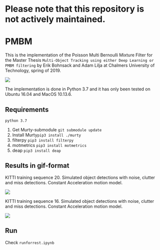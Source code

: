 # Please note that this repository is not actively maintained.  

# PMBM 

This is the implementation of the Poisson Multi Bernoulli Mixture Filter
for the Master Thesis `Multi-Object Tracking using either Deep Learning or PMBM filtering` by Erik Bohnsack and Adam Lilja 
at Chalmers University of Technology, spring of 2019.

![](images/track_seq_0020_frame_0105.png)

The implementation is done in Python 3.7 and it has only been tested on Ubuntu 16.04 and MacOS 10.13.6. 

## Requirements

`python 3.7` 

1. Get Murty-submodule `git submodule update`
1. Install Murty`pip3 install ./murty`
1. filterpy `pip3 install filterpy`
1. motmetrics `pip3 install motmetrics`
1. deap `pip3 install deap`  

## Results in gif-format

KITTI training sequence 20. Simulated object detections with noise, clutter and miss detections. 
Constant Acceleration motion model. 

![](images/pmbm-ca-0020.gif)

KITTI training sequence 16. Simulated object detections with noise, clutter and miss detections. 
Constant Acceleration motion model.

![](images/pmbm-ca-0016.gif)

## Run

Check `runforrest.ipynb`
